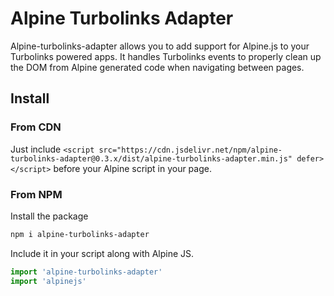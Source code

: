 # Alpine Turbolinks Adapter

Alpine-turbolinks-adapter allows you to add support for Alpine.js to your Turbolinks powered apps.
It handles Turbolinks events to properly clean up the DOM from Alpine generated code when navigating between pages.

## Install

### From CDN
Just include `<script src="https://cdn.jsdelivr.net/npm/alpine-turbolinks-adapter@0.3.x/dist/alpine-turbolinks-adapter.min.js" defer></script>` before your Alpine script in your page.

### From NPM
 Install the package
```bash
npm i alpine-turbolinks-adapter
```
Include it in your script along with Alpine JS.
```javascript
import 'alpine-turbolinks-adapter'
import 'alpinejs'
```
